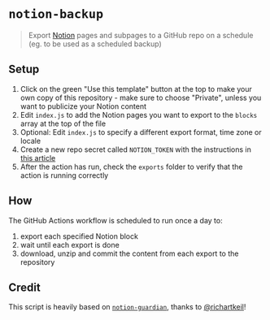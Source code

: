 # `notion-backup`

> Export [Notion](https://www.notion.so/) pages and subpages to a GitHub repo on a schedule (eg. to be used as a scheduled backup)

## Setup

1. Click on the green "Use this template" button at the top to make your own copy of this repository - make sure to choose "Private", unless you want to publicize your Notion content
2. Edit `index.js` to add the Notion pages you want to export to the `blocks` array at the top of the file
3. Optional: Edit `index.js` to specify a different export format, time zone or locale
4. Create a new repo secret called `NOTION_TOKEN` with the instructions in [this article](https://artur-en.medium.com/automated-notion-backups-f6af4edc298d)
5. After the action has run, check the `exports` folder to verify that the action is running correctly

## How

The GitHub Actions workflow is scheduled to run once a day to:

1. export each specified Notion block
2. wait until each export is done
3. download, unzip and commit the content from each export to the repository

## Credit

This script is heavily based on [`notion-guardian`](https://github.com/richartkeil/notion-guardian), thanks to [@richartkeil](https://github.com/richartkeil)!
